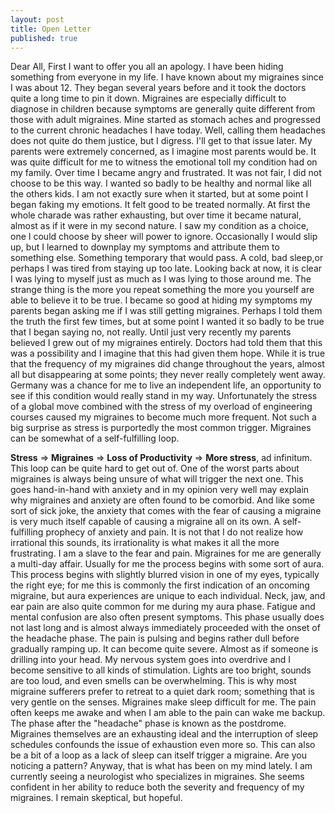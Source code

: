 ```yaml
---
layout: post
title: Open Letter
published: true
---
```

Dear All,
First I want to offer you all an apology. I have been hiding something from everyone in my life. I have known about my migraines since I was about 12. They began several years before and it took the doctors quite a long time to pin it down. Migraines are especially difficult to diagnose in children because symptoms are generally quite different from those with adult migraines. Mine started as stomach aches and progressed to the current chronic headaches I have today. Well, calling them headaches does not quite do them justice, but I digress. I'll get to that issue later. My parents were extremely concerned, as I imagine most parents would be. It was quite difficult for me to witness the emotional toll my condition had on my family. Over time I became angry and frustrated. It was not fair, I did not choose to be this way. I wanted so badly to be healthy and normal like all the others kids. I am not exactly sure when it started, but at some point I began faking my emotions. It felt good to be treated normally. At first the whole charade was rather exhausting, but over time it became natural, almost as if it were in my second nature. I saw my condition as a choice, one I could choose by sheer will power to ignore. Occasionally I would slip up, but I learned to downplay my symptoms and attribute them to something else. Something temporary that would pass. A cold, bad sleep,or perhaps I was  tired from staying up too late. Looking back at now, it is clear I was lying to myself just as much as I was lying to those around me. The strange thing is the more you repeat something the more you yourself are able to believe it to be true. I became so good at hiding my symptoms my parents began asking me if I was still getting migraines. Perhaps I told them the truth the first few times, but at some point I wanted it so badly to be true that I began saying no, not really. Until just very recently my parents believed I grew out of my migraines entirely. Doctors had told them that this was a possibility and I imagine that this had given them hope. While it is true that the frequency of my migraines did change throughout the years, almost all but disappearing at some points; they never really completely went away. Germany was a chance for me to live an independent life, an opportunity to see if this condition would really stand in my way. Unfortunately the stress of a global move combined with the stress of my overload of engineering courses caused my migraines to become much more frequent. Not such a big surprise as stress is purportedly the most common trigger. Migraines can be somewhat of a self-fulfilling loop. 

**Stress** => **Migraines** => **Loss of Productivity** => **More stress**, ad infinitum. 
This loop can be quite hard to get out of. One of the worst parts about migraines is always being unsure of what will trigger the next one. This goes hand-in-hand with anxiety and in my opinion very well may explain why migraines and anxiety are often found to be comorbid. And like some sort of sick joke, the anxiety that comes with the fear of causing a migraine is very much itself capable of causing a migraine all on its own. A self-fulfilling prophecy of anxiety and pain. It is not that I do not realize how irrational this sounds, its irrationality is what makes it all the more frustrating. I am a slave to the fear and pain. 
Migraines for me are generally a multi-day affair. Usually for me the process begins with some sort of aura. This process begins with slightly blurred vision in one of my eyes, typically the right eye; for me this is commonly the first indication of an oncoming migraine, but aura experiences are unique to each individual. Neck, jaw, and ear pain are also quite common for me during my aura phase. Fatigue and mental confusion are also often present symptoms. This phase usually does not last long and is almost always immediately proceeded with the onset of the headache phase. The pain is pulsing and begins rather dull before gradually ramping up. It can become quite severe. Almost as if someone is drilling into your head. My nervous system goes into overdrive and I become sensitive to all kinds of stimulation. Lights are too bright, sounds are too loud, and even smells can be overwhelming. This is why most migraine sufferers prefer to retreat to a quiet dark room; something that is very gentle on the senses. Migraines make sleep difficult for me. The pain often keeps me awake and when I am able to the pain can wake me backup. The phase after the "headache" phase is known as the postdrome. Migraines themselves are an exhausting ideal and the interruption of sleep schedules confounds the issue of exhaustion even more so. This can also be a bit of a loop as a lack of sleep can itself trigger a migraine. Are you noticing a pattern? Anyway, that is what has been on my mind lately. I am currently seeing a neurologist who specializes in migraines. She seems confident in her ability to reduce both the severity and frequency of my migraines. I remain skeptical, but hopeful.

